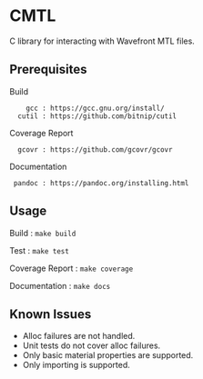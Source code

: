 # CMTL
C library for interacting with Wavefront MTL files.

## Prerequisites
Build
```
    gcc : https://gcc.gnu.org/install/
  cutil : https://github.com/bitnip/cutil
```
Coverage Report
```
  gcovr : https://github.com/gcovr/gcovr
```
Documentation
```
 pandoc : https://pandoc.org/installing.html
```
## Usage
Build
: `make build`

Test
: `make test`

Coverage Report
: `make coverage`

Documentation
: `make docs`

## Known Issues
- Alloc failures are not handled.
- Unit tests do not cover alloc failures.
- Only basic material properties are supported.
- Only importing is supported.